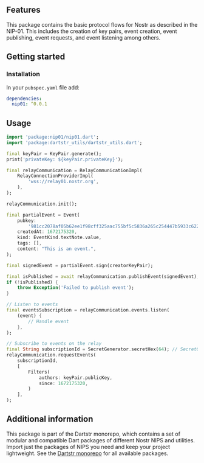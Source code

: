 <!--
This README describes the package. If you publish this package to pub.dev,
this README's contents appear on the landing page for your package.

For information about how to write a good package README, see the guide for
[writing package pages](https://dart.dev/tools/pub/writing-package-pages).

For general information about developing packages, see the Dart guide for
[creating packages](https://dart.dev/guides/libraries/create-packages)
and the Flutter guide for
[developing packages and plugins](https://flutter.dev/to/develop-packages).
-->

## Features

This package contains the basic protocol flows for Nostr as described in the NIP-01. This includes the creation of key pairs, event creation, event publishing, event requests, and event listening among others.

## Getting started

### Installation

In your `pubspec.yaml` file add:

```yaml
dependencies:
  nip01: ^0.0.1
```

## Usage

```dart
import 'package:nip01/nip01.dart';
import 'package:dartstr_utils/dartstr_utils.dart';

final keyPair = KeyPair.generate();
print('privateKey: ${keyPair.privateKey}');

final relayCommunication = RelayCommunicationImpl(
    RelayConnectionProviderImpl(
        'wss://relay01.nostr.org',
    ),
);

relayCommunication.init();

final partialEvent = Event(
    pubkey:
        '981cc2078af05b62ee1f98cff325aac755bf5c5836a265c254447b5933c6223b',
    createdAt: 1672175320,
    kind: EventKind.textNote.value,
    tags: [],
    content: "This is an event.",
);

final signedEvent = partialEvent.sign(creatorKeyPair);

final isPublished = await relayCommunication.publishEvent(signedEvent);
if (!isPublished) {
    throw Exception('Failed to publish event');
}

// Listen to events
final eventsSubscription = relayCommunication.events.listen(
    (event) {
        // Handle event
    },
);

// Subscribe to events on the relay
final String subscriptionId = SecretGenerator.secretHex(64); // SecretGenerator is part of the dartstr_utils package
relayCommunication.requestEvents(
    subscriptionId,
    [
        Filters(
            authors: keyPair.publicKey,
            since: 1672175320,
        )
    ],
);
```

## Additional information

This package is part of the Dartstr monorepo, which contains a set of modular and compatible Dart packages of different Nostr NIPS and utilities. Import just the packages of NIPS you need and keep your project lightweight. See the [Dartstr monorepo](https://github.com/kumulynja/dartstr) for all available packages.
